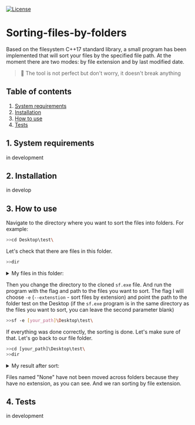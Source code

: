 [![License](https://img.shields.io/github/license/LayTsyn/Sorting-files-by-folders)](https://github.com/LayTsyn/Sorting-files-by-folders/blob/main/LICENSE)

# Sorting-files-by-folders
Based on the filesystem C++17 standard library, a small program has been implemented that will sort your files by the specified file path. At the moment there are two modes: by file extension and by last modified date.
> :pushpin: The tool is not perfect but don't worry, it doesn't break anything

## Table of contents

1. [System requirements](#1-system-requirements)
2. [Installation](#2-installation)
3. [How to use](#3-how-to-use)
4. [Tests](#4-tests)

## 1. System requirements

in development

## 2. Installation

in develop
<!--
To use this tool, type in a terminal:
```bash
# Clone the repo
git clone https://github.com/LayTsyn/Sorting-files-by-folders.git
# Go to folder
cd Sorting-files-by-folders
# Install dependencies
pip install -r requirements.txt
# launch tool
sf [-options]
```

It will run the tool, waiting for your input.
-->

## 3. How to use

Navigate to the directory where you want to sort the files into folders. For example:
```bash
>>cd Desktop\test\
```
Let's check that there are files in this folder.
```bash
>>dir
```
<details>
<summary>My files in this folder:</summary>
<sub> 1614947983_1233319.png  <br/> </sub>
<sub> 4fd7bf44ab7d8857d0f68de504e6001e.jpg  <br/> </sub>
<sub> b67602c6cb.png  <br/> </sub>
<sub> c477753744a3b053869c3ffc12ce5dfd.jpg  <br/> </sub>
<sub> Config.lnk  <br/> </sub>
<sub> d0a727ea25fabce0815b40a135294e31.jpg  <br/> </sub>
<sub> Document Microsoft Word — copy— copy — copy — copy — copy.docx  <br/> </sub>
<sub> Document Microsoft Word — copy— copy— copy (2) — copy.docx  <br/> </sub>
<sub> Document Microsoft Word — copy— copy— copy (2).docx  <br/> </sub>
<sub> Document Microsoft Word — copy— copy— copy.docx  <br/> </sub>
<sub> Document Microsoft Word — copy— copy— copy— copy (2).docx  <br/> </sub>
<sub> Document Microsoft Word — copy— copy— copy— copy (3).docx  <br/> </sub>
<sub> Document Microsoft Word — copy— copy— copy— copy.docx  <br/> </sub>
<sub> Document Microsoft Word.docx  <br/> </sub>
<sub> eko.png  <br/> </sub>
<sub> Hd-scenery-image.jpg  <br/> </sub>
<sub> image.png  <br/> </sub>
<sub> List Microsoft Excel — copy— copy (2) — copy— copy.xlsx  <br/> </sub>
<sub> List Microsoft Excel — copy— copy— copy (2) — copy.xlsx  <br/> </sub>
<sub> List Microsoft Excel — copy— copy— copy (3).xlsx  <br/> </sub>
<sub> List Microsoft Excel — copy— copy— copy.xlsx  <br/> </sub>
<sub> List Microsoft Excel — copy— copy— copy— copy(2).xlsx  <br/> </sub>
<sub> List Microsoft Excel — copy— copy— copy— copy— copy.xlsx  <br/> </sub>
<sub> List Microsoft Excel.xlsx  <br/> </sub>
<sub> List Microsoft Excel— copy— copy— copy— copy(2).xlsx  <br/> </sub>
<sub> New text file — copy (2) — copy — copy.txt  <br/> </sub>
<sub> New text file — copy— copy (2) — copy.txt  <br/> </sub>
<sub> New text file — copy— copy(2).txt  <br/> </sub>
<sub> New text file — copy— copy.txt  <br/> </sub>
<sub> New text file — copy— copy(3).txt  <br/> </sub>
<sub> New text file — copy— copy— copy (2).txt  <br/> </sub>
<sub> New text file — copy— copy— copy.txt  <br/> </sub>
<sub> New text file — copy— copy— copy— copy.txt  <br/> </sub>
<sub> New text file.txt  <br/> </sub>
<sub> Noname.bmp  <br/> </sub>
<sub> Nonefile  <br/> </sub>
<sub> Nonefile — copy  <br/> </sub>
<sub> Nonefile — copy— copy  <br/> </sub>
<sub> Nonefile — copy— copy— copy  <br/> </sub>
<sub> png-clipart-4k-resolution-high-definition-television-high-definition-video-men-s-camera-action-electronics-microphone.png  <br/> </sub>
<sub> Visual Studio Code.lnk  <br/> </sub>
</details>

Then you change the directory to the cloned `sf.exe` file. And run the program with the flag and path to the files you want to sort. The flag I will choose `-e` (`--extenstion` - sort files by extension) and point the path to the folder test on the Desktop (if the `sf.exe` program is in the same directory as the files you want to sort, you can leave the second parameter blank)

```bash
>>sf -e [your_path]\Desktop\test\
```
If everything was done correctly, the sorting is done. Let's make sure of that. Let's go back to our file folder.
```bash
>>cd [your_path]\Desktop\test\
>>dir
```
<details>
<summary>My result after sort:</summary>
<sub> .bmp  <br/> </sub>
<sub> .docx  <br/> </sub>
<sub> .jpg  <br/> </sub>
<sub> .lnk  <br/> </sub>
<sub> .png  <br/> </sub>
<sub> .txt  <br/> </sub>
<sub> .xlsx  <br/> </sub>
<sub> Nonefile  <br/> </sub>
<sub> Nonefile — copy  <br/> </sub>
<sub> Nonefile — copy— copy  <br/> </sub>
<sub> Nonefile — copy— copy— copy  <br/> </sub>
</details>

 Files named "None" have not been moved across folders because they have no extension, as you can see. And we ran sorting by file extension.
 
## 4. Tests

in development




<!-- - **-** **`NameDescribtion`** - TextDescribtion -->
